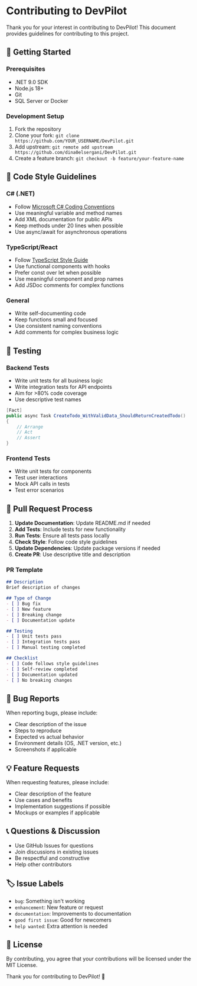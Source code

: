 # Contributing to DevPilot

Thank you for your interest in contributing to DevPilot! This document provides guidelines for contributing to this project.

## 🚀 Getting Started

### Prerequisites
- .NET 9.0 SDK
- Node.js 18+
- Git
- SQL Server or Docker

### Development Setup
1. Fork the repository
2. Clone your fork: `git clone https://github.com/YOUR_USERNAME/DevPilot.git`
3. Add upstream: `git remote add upstream https://github.com/dina0elsergani/DevPilot.git`
4. Create a feature branch: `git checkout -b feature/your-feature-name`

## 📝 Code Style Guidelines

### C# (.NET)
- Follow [Microsoft C# Coding Conventions](https://docs.microsoft.com/en-us/dotnet/csharp/fundamentals/coding-style/coding-conventions)
- Use meaningful variable and method names
- Add XML documentation for public APIs
- Keep methods under 20 lines when possible
- Use async/await for asynchronous operations

### TypeScript/React
- Follow [TypeScript Style Guide](https://github.com/microsoft/TypeScript/wiki/Coding-guidelines)
- Use functional components with hooks
- Prefer const over let when possible
- Use meaningful component and prop names
- Add JSDoc comments for complex functions

### General
- Write self-documenting code
- Keep functions small and focused
- Use consistent naming conventions
- Add comments for complex business logic

## 🧪 Testing

### Backend Tests
- Write unit tests for all business logic
- Write integration tests for API endpoints
- Aim for >80% code coverage
- Use descriptive test names

```csharp
[Fact]
public async Task CreateTodo_WithValidData_ShouldReturnCreatedTodo()
{
    // Arrange
    // Act
    // Assert
}
```

### Frontend Tests
- Write unit tests for components
- Test user interactions
- Mock API calls in tests
- Test error scenarios

## 🔄 Pull Request Process

1. **Update Documentation**: Update README.md if needed
2. **Add Tests**: Include tests for new functionality
3. **Run Tests**: Ensure all tests pass locally
4. **Check Style**: Follow code style guidelines
5. **Update Dependencies**: Update package versions if needed
6. **Create PR**: Use descriptive title and description

### PR Template
```markdown
## Description
Brief description of changes

## Type of Change
- [ ] Bug fix
- [ ] New feature
- [ ] Breaking change
- [ ] Documentation update

## Testing
- [ ] Unit tests pass
- [ ] Integration tests pass
- [ ] Manual testing completed

## Checklist
- [ ] Code follows style guidelines
- [ ] Self-review completed
- [ ] Documentation updated
- [ ] No breaking changes
```

## 🐛 Bug Reports

When reporting bugs, please include:
- Clear description of the issue
- Steps to reproduce
- Expected vs actual behavior
- Environment details (OS, .NET version, etc.)
- Screenshots if applicable

## 💡 Feature Requests

When requesting features, please include:
- Clear description of the feature
- Use cases and benefits
- Implementation suggestions if possible
- Mockups or examples if applicable

## 📞 Questions & Discussion

- Use GitHub Issues for questions
- Join discussions in existing issues
- Be respectful and constructive
- Help other contributors

## 🏷️ Issue Labels

- `bug`: Something isn't working
- `enhancement`: New feature or request
- `documentation`: Improvements to documentation
- `good first issue`: Good for newcomers
- `help wanted`: Extra attention is needed

## 📄 License

By contributing, you agree that your contributions will be licensed under the MIT License.

Thank you for contributing to DevPilot! 🚀 